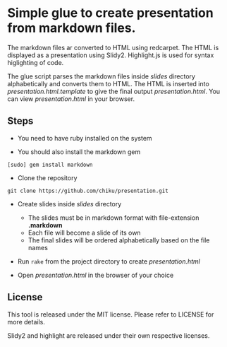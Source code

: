 # Simple glue to create presentation from markdown files.

The markdown files ar converted to HTML using redcarpet. The HTML is displayed as a presentation using Slidy2. Highlight.js is used for syntax higlighting of code.

The glue script parses the markdown files inside _slides_ directory alphabetically and converts them to HTML. The HTML is inserted into _presentation.html.template_ to give the final output _presentation.html_. You can view _presentation.html_ in your browser.

Steps
-----

* You need to have ruby installed on the system

* You should also install the markdown gem

```shell
[sudo] gem install markdown
```

* Clone the repository

```shell
git clone https://github.com/chiku/presentation.git
```

* Create slides inside _slides_ directory
  * The slides must be in markdown format with file-extension __.markdown__
  * Each file will become a slide of its own
  * The final slides will be ordered alphabetically based on the file names

* Run `rake` from the project directory to create _presentation.html_

* Open _presentation.html_ in the browser of your choice

License
-------

This tool is released under the MIT license. Please refer to LICENSE for more details.

Slidy2 and highlight are released under their own respective licenses.
